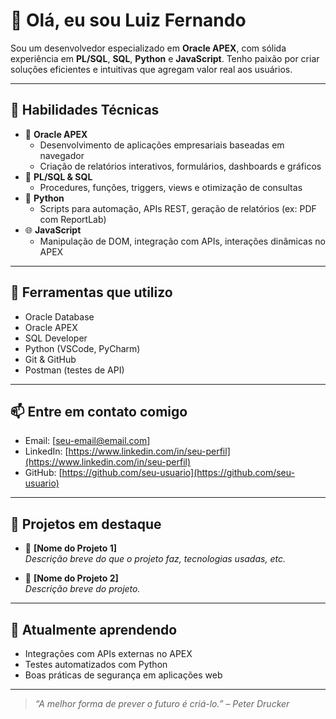 # 👋 Olá, eu sou Luiz Fernando

Sou um desenvolvedor especializado em **Oracle APEX**, com sólida experiência em **PL/SQL**, **SQL**, **Python** e **JavaScript**. Tenho paixão por criar soluções eficientes e intuitivas que agregam valor real aos usuários.

---

## 🧠 Habilidades Técnicas

- 🔷 **Oracle APEX**
  - Desenvolvimento de aplicações empresariais baseadas em navegador
  - Criação de relatórios interativos, formulários, dashboards e gráficos
- 💾 **PL/SQL & SQL**
  - Procedures, funções, triggers, views e otimização de consultas
- 🐍 **Python**
  - Scripts para automação, APIs REST, geração de relatórios (ex: PDF com ReportLab)
- 🌐 **JavaScript**
  - Manipulação de DOM, integração com APIs, interações dinâmicas no APEX

---

## 🔨 Ferramentas que utilizo

- Oracle Database
- Oracle APEX
- SQL Developer
- Python (VSCode, PyCharm)
- Git & GitHub
- Postman (testes de API)

---

## 📫 Entre em contato comigo

- Email: [seu-email@email.com]
- LinkedIn: [https://www.linkedin.com/in/seu-perfil](https://www.linkedin.com/in/seu-perfil)
- GitHub: [https://github.com/seu-usuario](https://github.com/seu-usuario)

---

## 🚀 Projetos em destaque

- 📌 **[Nome do Projeto 1]**  
  _Descrição breve do que o projeto faz, tecnologias usadas, etc._

- 📌 **[Nome do Projeto 2]**  
  _Descrição breve do projeto._

---

## 🌱 Atualmente aprendendo

- Integrações com APIs externas no APEX
- Testes automatizados com Python
- Boas práticas de segurança em aplicações web

---

> _“A melhor forma de prever o futuro é criá-lo.” – Peter Drucker_

